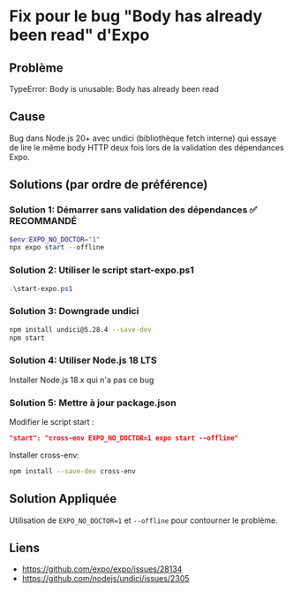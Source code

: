 # Fix pour le bug "Body has already been read" d'Expo

## Problème
TypeError: Body is unusable: Body has already been read

## Cause
Bug dans Node.js 20+ avec undici (bibliothèque fetch interne) qui essaye de lire 
le même body HTTP deux fois lors de la validation des dépendances Expo.

## Solutions (par ordre de préférence)

### Solution 1: Démarrer sans validation des dépendances ✅ RECOMMANDÉ
```powershell
$env:EXPO_NO_DOCTOR="1"
npx expo start --offline
```

### Solution 2: Utiliser le script start-expo.ps1
```powershell
.\start-expo.ps1
```

### Solution 3: Downgrade undici
```bash
npm install undici@5.28.4 --save-dev
npm start
```

### Solution 4: Utiliser Node.js 18 LTS
Installer Node.js 18.x qui n'a pas ce bug

### Solution 5: Mettre à jour package.json
Modifier le script start :
```json
"start": "cross-env EXPO_NO_DOCTOR=1 expo start --offline"
```

Installer cross-env:
```bash
npm install --save-dev cross-env
```

## Solution Appliquée

Utilisation de `EXPO_NO_DOCTOR=1` et `--offline` pour contourner le problème.

## Liens
- https://github.com/expo/expo/issues/28134
- https://github.com/nodejs/undici/issues/2305
